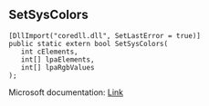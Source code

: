 ## SetSysColors

```
[DllImport("coredll.dll", SetLastError = true)]
public static extern bool SetSysColors(
   int cElements,
   int[] lpaElements,
   int[] lpaRgbValues
);
```

Microsoft documentation: [Link](https://docs.microsoft.com/en-us/windows/win32/api/winuser/nf-winuser-setsyscolors)
